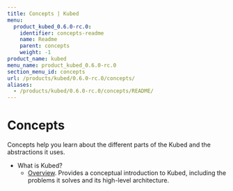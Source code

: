```yaml
---
title: Concepts | Kubed
menu:
  product_kubed_0.6.0-rc.0:
    identifier: concepts-readme
    name: Readme
    parent: concepts
    weight: -1
product_name: kubed
menu_name: product_kubed_0.6.0-rc.0
section_menu_id: concepts
url: /products/kubed/0.6.0-rc.0/concepts/
aliases:
  - /products/kubed/0.6.0-rc.0/concepts/README/
---
```


# Concepts

Concepts help you learn about the different parts of the Kubed and the abstractions it uses.

- What is Kubed?
  - [Overview](/docs/concepts/what-is-kubed/overview.md). Provides a conceptual introduction to Kubed, including the problems it solves and its high-level architecture.
